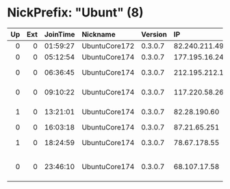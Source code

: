 # NickPrefix: "Ubunt" (8)

|   Up |   Ext | JoinTime   | Nickname      | Version   | IP              | AS                         | CC   |   ORp |   Dirp | OS    | Contact   |   eFamMembers |
|-----:|------:|:-----------|:--------------|:----------|:----------------|:---------------------------|:-----|------:|-------:|:------|:----------|--------------:|
|    0 |     0 | 01:59:27   | UbuntuCore172 | 0.3.0.7   | 82.240.211.49   | Free SAS                   | fr   | 40059 |      0 | Linux | None      |             1 |
|    0 |     0 | 05:12:54   | UbuntuCore174 | 0.3.0.7   | 177.195.16.242  | CLARO S.A.                 | br   | 45427 |      0 | Linux | None      |             1 |
|    0 |     0 | 06:36:45   | UbuntuCore174 | 0.3.0.7   | 212.195.212.167 | Bouygues Telecom SA        | fr   | 37309 |      0 | Linux | None      |             1 |
|    0 |     0 | 09:10:22   | UbuntuCore174 | 0.3.0.7   | 117.220.58.26   | National Internet Backbone | in   | 40521 |      0 | Linux | None      |             1 |
|    1 |     0 | 13:21:01   | UbuntuCore174 | 0.3.0.7   | 82.28.190.60    | Virgin Media Limited       | gb   | 33799 |      0 | Linux | None      |             1 |
|    0 |     0 | 16:03:18   | UbuntuCore174 | 0.3.0.7   | 87.21.65.251    | Telecom Italia             | it   | 44977 |      0 | Linux | None      |             1 |
|    1 |     0 | 18:24:59   | UbuntuCore174 | 0.3.0.7   | 78.67.178.55    | Telia Company AB           | se   | 43809 |      0 | Linux | None      |             1 |
|    0 |     0 | 23:46:10   | UbuntuCore174 | 0.3.0.7   | 68.107.17.58    | Cox Communications Inc.    | us   | 35099 |      0 | Linux | None      |             1 |
